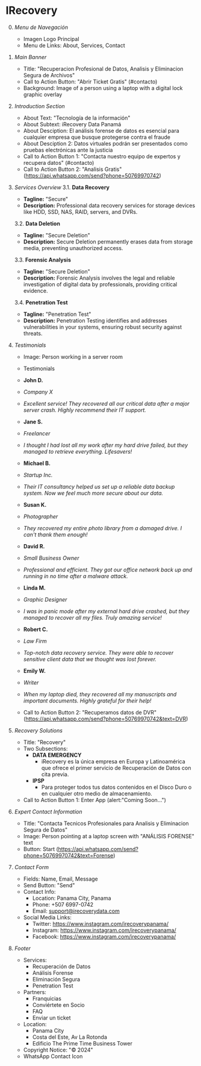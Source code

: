 # IRecovery



0. *Menu de Navegación*
   - Imagen Logo Principal
   - Menu de Links: About, Services, Contact



1. *Main Banner*
   - Title: "Recuperacion Profesional de Datos, Analisis y Eliminacion Segura de Archivos"
   - Call to Action Button: "Abrir Ticket Gratis" (#contacto)
   - Background: Image of a person using a laptop with a digital lock graphic overlay



2. *Introduction Section*
   - About Text: "Tecnología de la información"
   - About Subtext: iRecovery Data Panamá
   - About Desciption: El análisis forense de datos es esencial para cualquier empresa que busque protegerse contra el fraude
   - About Desciption 2: Datos virtuales podrán ser presentados como pruebas electrónicas ante la justicia
   - Call to Action Button 1: "Contacta nuestro equipo de expertos y recupera datos" (#contacto)
   - Call to Action Button 2: "Analisis Gratis" (https://api.whatsapp.com/send?phone=50769970742)



3. *Services Overview*
    3.1. **Data Recovery**
    - **Tagline:** "Secure"
    - **Description:** Professional data recovery services for storage devices like HDD, SSD, NAS, RAID, servers, and DVRs.

    3.2. **Data Deletion**
    - **Tagline:** "Secure Deletion"
    - **Description:** Secure Deletion permanently erases data from storage media, preventing unauthorized access.

    3.3. **Forensic Analysis**
    - **Tagline:** "Secure Deletion"
    - **Description:** Forensic Analysis involves the legal and reliable investigation of digital data by professionals, providing critical evidence.

    3.4. **Penetration Test**
    - **Tagline:** "Penetration Test"
    - **Description:** Penetration Testing identifies and addresses vulnerabilities in your systems, ensuring robust security against threats.



4. *Testimonials*
   - Image: Person working in a server room
   - Testimonials
    - **John D.**
    - *Company X*
    - *Excellent service! They recovered all our critical data after a major server crash. Highly recommend their IT support.*

    - **Jane S.**
    - *Freelancer*
    - *I thought I had lost all my work after my hard drive failed, but they managed to retrieve everything. Lifesavers!*

    - **Michael B.**
    - *Startup Inc.*
    - *Their IT consultancy helped us set up a reliable data backup system. Now we feel much more secure about our data.*

    - **Susan K.**
    - *Photographer*
    - *They recovered my entire photo library from a damaged drive. I can't thank them enough!*

    - **David R.**
    - *Small Business Owner*
    - *Professional and efficient. They got our office network back up and running in no time after a malware attack.*

    - **Linda M.**
    - *Graphic Designer*
    - *I was in panic mode after my external hard drive crashed, but they managed to recover all my files. Truly amazing service!*

    - **Robert C.**
    - *Law Firm*
    - *Top-notch data recovery service. They were able to recover sensitive client data that we thought was lost forever.*

    - **Emily W.**
    - *Writer*
    - *When my laptop died, they recovered all my manuscripts and important documents. Highly grateful for their help!*

   - Call to Action Button 2: "Recuperamos datos de DVR" (https://api.whatsapp.com/send?phone=50769970742&text=DVR)



5. *Recovery Solutions*
   - Title: "Recovery"
   - Two Subsections:
     - **DATA EMERGENCY**
       - iRecovery es la única empresa en Europa y Latinoamérica que ofrece el primer servicio de Recuperación de Datos con cita previa.
     - **IPSP**
       - Para proteger todos tus datos contenidos en el Disco Duro o en cualquier otro medio de almacenamiento.
   - Call to Action Button 1: Enter App (alert:"Coming Soon...")



6. *Expert Contact Information*
   - Title: "Contacta Tecnicos Profesionales para Analisis y Eliminacion Segura de Datos"
   - Image: Person pointing at a laptop screen with "ANÁLISIS FORENSE" text
   - Button: Start (https://api.whatsapp.com/send?phone=50769970742&text=Forense)



7. *Contact Form*
   - Fields: Name, Email, Message
   - Send Button: "Send"
   - Contact Info:
     - Location: Panama City, Panama
     - Phone: +507 6997-0742
     - Email: support@irecoverydata.com
   - Social Media Links:
     - Twitter: https://www.instagram.com/irecoverypanama/
     - Instagram: https://www.instagram.com/irecoverypanama/
     - Facebook: https://www.instagram.com/irecoverypanama/



8. *Footer*
   - Services:
     - Recuperación de Datos
     - Análisis Forense
     - Eliminación Segura
     - Penetration Test
   - Partners:
     - Franquicias
     - Conviértete en Socio
     - FAQ
     - Enviar un ticket
   - Location:
     - Panama City
     - Costa del Este, Av La Rotonda
     - Edificio The Prime Time Business Tower
   - Copyright Notice: "© 2024"
   - WhatsApp Contact Icon
